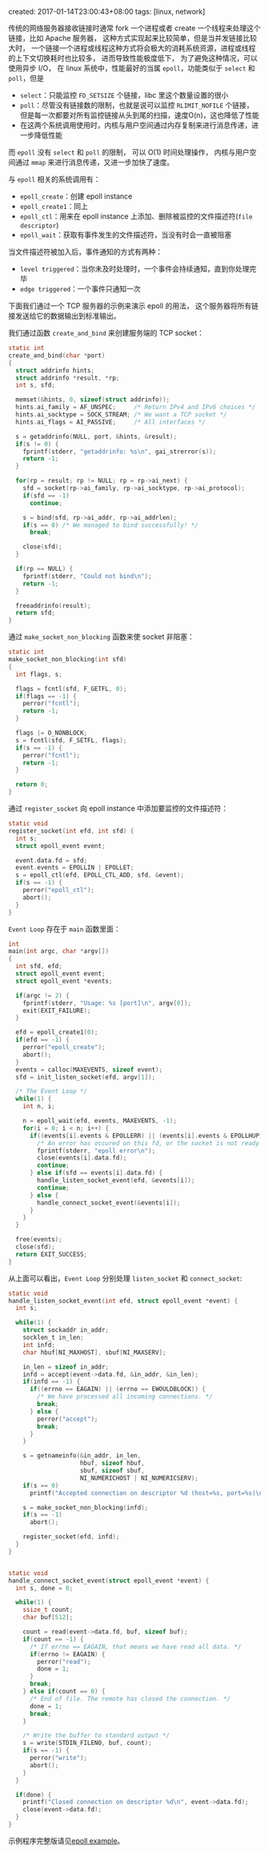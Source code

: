 created: 2017-01-14T23:00:43+08:00
tags: [linux, network]


传统的网络服务器接收链接时通常 fork 一个进程或者 create 一个线程来处理这个链接，比如 Apache 服务器，
这种方式实现起来比较简单，但是当并发链接比较大时，
一个链接一个进程或线程这种方式将会极大的消耗系统资源，进程或线程的上下文切换耗时也比较多，
进而导致性能极度低下，
为了避免这种情况，可以使用异步 I/O，
在 linux 系统中，性能最好的当属 `epoll`，功能类似于 `select` 和 `poll`，但是

* `select`：只能监控 `FD_SETSIZE` 个链接，libc 里这个数量设置的很小
* `poll`：尽管没有链接数的限制，也就是说可以监控 `RLIMIT_NOFILE` 个链接，
  但是每一次都要对所有监控链接从头到尾的扫描，速度O(n)，这也降低了性能
* 在这两个系统调用使用时，内核与用户空间通过内存复制来进行消息传递，进一步降低性能

而 `epoll` 没有 `select` 和 `poll` 的限制，
可以 O(1) 时间处理操作，
内核与用户空间通过 `mmap` 来进行消息传递，又进一步加快了速度。

与 `epoll` 相关的系统调用有：

* `epoll_create`：创建 epoll instance
* `epoll_create1`：同上
* `epoll_ctl`：用来在 epoll instance 上添加、删除被监控的文件描述符(`file descriptor`)
* `epoll_wait`：获取有事件发生的文件描述符，当没有时会一直被阻塞

当文件描述符被加入后，事件通知的方式有两种：

* `level triggered`：当你未及时处理时，一个事件会持续通知，直到你处理完毕
* `edge triggered`：一个事件只通知一次


下面我们通过一个 TCP 服务器的示例来演示 epoll 的用法，
这个服务器将所有链接发送给它的数据输出到标准输出。


我们通过函数 `create_and_bind` 来创建服务端的 TCP socket：

```c
static int
create_and_bind(char *port)
{
  struct addrinfo hints;
  struct addrinfo *result, *rp;
  int s, sfd;

  memset(&hints, 0, sizeof(struct addrinfo));
  hints.ai_family = AF_UNSPEC;     /* Return IPv4 and IPv6 choices */
  hints.ai_socktype = SOCK_STREAM; /* We want a TCP socket */
  hints.ai_flags = AI_PASSIVE;     /* All interfaces */

  s = getaddrinfo(NULL, port, &hints, &result);
  if(s != 0) {
    fprintf(stderr, "getaddrinfo: %s\n", gai_strerror(s));
    return -1;
  }

  for(rp = result; rp != NULL; rp = rp->ai_next) {
    sfd = socket(rp->ai_family, rp->ai_socktype, rp->ai_protocol);
    if(sfd == -1)
      continue;

    s = bind(sfd, rp->ai_addr, rp->ai_addrlen);
    if(s == 0) /* We managed to bind successfully! */
      break;

    close(sfd);
  }

  if(rp == NULL) {
    fprintf(stderr, "Could not bind\n");
    return -1;
  }

  freeaddrinfo(result);
  return sfd;
}
```


通过 `make_socket_non_blocking` 函数来使 socket 非阻塞：

```c
static int
make_socket_non_blocking(int sfd)
{
  int flags, s;

  flags = fcntl(sfd, F_GETFL, 0);
  if(flags == -1) {
    perror("fcntl");
    return -1;
  }

  flags |= O_NONBLOCK;
  s = fcntl(sfd, F_SETFL, flags);
  if(s == -1) {
    perror("fcntl");
    return -1;
  }

  return 0;
}
```

通过 `register_socket` 向 epoll instance 中添加要监控的文件描述符：

```c
static void
register_socket(int efd, int sfd) {
  int s;
  struct epoll_event event;

  event.data.fd = sfd;
  event.events = EPOLLIN | EPOLLET;
  s = epoll_ctl(efd, EPOLL_CTL_ADD, sfd, &event);
  if(s == -1) {
    perror("epoll_ctl");
    abort();
  }
}
```

`Event Loop` 存在于 `main` 函数里面：

```c
int
main(int argc, char *argv[])
{
  int sfd, efd;
  struct epoll_event event;
  struct epoll_event *events;

  if(argc != 2) {
    fprintf(stderr, "Usage: %s [port]\n", argv[0]);
    exit(EXIT_FAILURE);
  }

  efd = epoll_create1(0);
  if(efd == -1) {
    perror("epoll_create");
    abort();
  }
  events = calloc(MAXEVENTS, sizeof event);
  sfd = init_listen_socket(efd, argv[1]);

  /* The Event Loop */
  while(1) {
    int n, i;

    n = epoll_wait(efd, events, MAXEVENTS, -1);
    for(i = 0; i < n; i++) {
      if((events[i].events & EPOLLERR) || (events[i].events & EPOLLHUP) || (!(events[i].events & EPOLLIN))) {
        /* An error has occured on this fd, or the socket is not ready for reading(why were we notified then?) */
        fprintf(stderr, "epoll error\n");
        close(events[i].data.fd);
        continue;
      } else if(sfd == events[i].data.fd) {
        handle_listen_socket_event(efd, &events[i]);
        continue;
      } else {
        handle_connect_socket_event(&events[i]);
      }
    }
  }

  free(events);
  close(sfd);
  return EXIT_SUCCESS;
}
```

从上面可以看出，`Event Loop` 分别处理 `listen_socket` 和 `connect_socket`:

```c
static void
handle_listen_socket_event(int efd, struct epoll_event *event) {
  int s;

  while(1) {
    struct sockaddr in_addr;
    socklen_t in_len;
    int infd;
    char hbuf[NI_MAXHOST], sbuf[NI_MAXSERV];

    in_len = sizeof in_addr;
    infd = accept(event->data.fd, &in_addr, &in_len);
    if(infd == -1) {
      if((errno == EAGAIN) || (errno == EWOULDBLOCK)) {
        /* We have processed all incoming connections. */
        break;
      } else {
        perror("accept");
        break;
      }
    }

    s = getnameinfo(&in_addr, in_len,
                    hbuf, sizeof hbuf,
                    sbuf, sizeof sbuf,
                    NI_NUMERICHOST | NI_NUMERICSERV);
    if(s == 0)
      printf("Accepted connection on descriptor %d (host=%s, port=%s)\n", infd, hbuf, sbuf);

    s = make_socket_non_blocking(infd);
    if(s == -1)
      abort();

    register_socket(efd, infd);
  }
}


static void
handle_connect_socket_event(struct epoll_event *event) {
  int s, done = 0;

  while(1) {
    ssize_t count;
    char buf[512];

    count = read(event->data.fd, buf, sizeof buf);
    if(count == -1) {
      /* If errno == EAGAIN, that means we have read all data. */
      if(errno != EAGAIN) {
        perror("read");
        done = 1;
      }
      break;
    } else if(count == 0) {
      /* End of file. The remote has closed the connection. */
      done = 1;
      break;
    }

    /* Write the buffer to standard output */
    s = write(STDIN_FILENO, buf, count);
    if(s == -1) {
      perror("write");
      abort();
    }
  }

  if(done) {
    printf("Closed connection on descriptor %d\n", event->data.fd);
    close(event->data.fd);
  }
}
```


示例程序完整版请见[epoll example](https://github.com/FuGangqiang/example/tree/master/epoll)。
